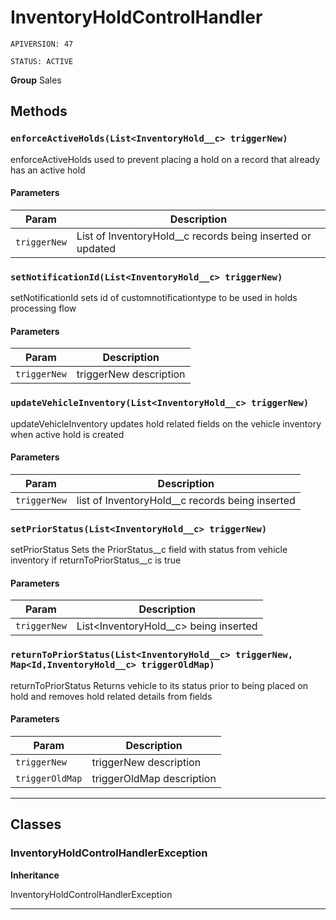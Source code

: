 # InventoryHoldControlHandler

`APIVERSION: 47`

`STATUS: ACTIVE`



**Group** Sales

## Methods
### `enforceActiveHolds(List<InventoryHold__c> triggerNew)`

enforceActiveHolds used to prevent placing a hold on a record that already has an active hold

#### Parameters

|Param|Description|
|---|---|
|`triggerNew`|List of InventoryHold__c records being inserted or updated|

### `setNotificationId(List<InventoryHold__c> triggerNew)`

setNotificationId sets id of customnotificationtype to be used in holds processing flow

#### Parameters

|Param|Description|
|---|---|
|`triggerNew`|triggerNew description|

### `updateVehicleInventory(List<InventoryHold__c> triggerNew)`

updateVehicleInventory updates hold related fields on the vehicle inventory when active hold is created

#### Parameters

|Param|Description|
|---|---|
|`triggerNew`|list of InventoryHold__c records being inserted|

### `setPriorStatus(List<InventoryHold__c> triggerNew)`

setPriorStatus Sets the PriorStatus__c field with status from vehicle inventory if returnToPriorStatus__c is true

#### Parameters

|Param|Description|
|---|---|
|`triggerNew`|List<InventoryHold__c> being inserted|

### `returnToPriorStatus(List<InventoryHold__c> triggerNew, Map<Id,InventoryHold__c> triggerOldMap)`

returnToPriorStatus Returns vehicle to its status prior to being placed on hold and removes hold related details from fields

#### Parameters

|Param|Description|
|---|---|
|`triggerNew`|triggerNew description|
|`triggerOldMap`|triggerOldMap description|

---
## Classes
### InventoryHoldControlHandlerException

**Inheritance**

InventoryHoldControlHandlerException


---
